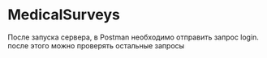 # MedicalSurveys

После запуска сервера, в Postman необходимо отправить запрос login. после этого можно проверять остальные запросы
